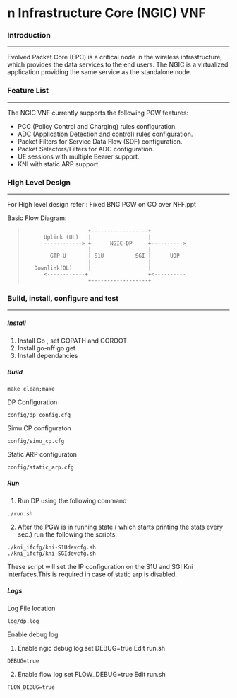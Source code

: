 
n Infrastructure Core (NGIC) VNF
==============================================

### Introduction
----------------
Evolved Packet Core (EPC) is a critical node in the wireless infrastructure,
which provides the data services to the end users. The NGIC is a
virtualized application providing the same service as the standalone node.

### Feature List
----------------
The NGIC VNF currently supports the following PGW features:
* PCC (Policy Control and Charging) rules configuration.
* ADC (Application Detection and control) rules configuration.
* Packet Filters for Service Data Flow (SDF) configuration.
* Packet Selectors/Filters for ADC configuration.
* UE sessions with multiple Bearer support.
* KNI with static ARP support

### High Level Design
----------------------
For High level design refer : Fixed BNG PGW on GO over NFF.ppt

Basic Flow Diagram:
> ```
>                     +------------------+
>       Uplink (UL)   |                  |
>       ------------> +      NGIC-DP     +---------->
>                     |                  |
>         GTP-U       | S1U          SGI |      UDP
>                     |                  |
>    Downlink(DL)     |                  |
>       <------------+                   +<----------
>                     +------------------+
> ```

### Build, install, configure and test
------------------------------------------

##### Install

1. Install Go , set GOPATH and GOROOT
2. Install go-nff go get <url>
3. Install dependancies

##### Build
```
make clean;make
```
DP Configuration
```
config/dp_config.cfg
```
Simu CP configuraton
```
config/simu_cp.cfg
```
Static ARP configuraton
```
config/static_arp.cfg
```
##### Run
1. Run DP using the following command
```
./run.sh
```
2. After the PGW is in running state ( which starts printing the stats every sec.) run the following the scripts:
```
./kni_ifcfg/kni-S1Udevcfg.sh
./kni_ifcfg/kni-SGIdevcfg.sh
```
These script will set the IP configuration on the S1U and SGI Kni interfaces.This is required in case of static arp is disabled.

##### Logs
Log File location
```
log/dp.log
```
Enable debug log
1. Enable ngic debug log set DEBUG=true
Edit run.sh
```
DEBUG=true
```
2. Enable flow log set FLOW_DEBUG=true
Edit run.sh
```
FLOW_DEBUG=true
```

